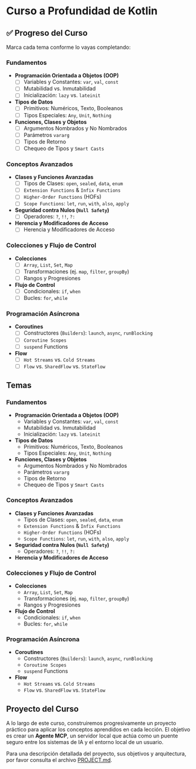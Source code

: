 
# Curso a Profundidad de Kotlin

## ✅ Progreso del Curso

Marca cada tema conforme lo vayas completando:

### Fundamentos
- **Programación Orientada a Objetos (OOP)**
  - [ ] Variables y Constantes: `var`, `val`, `const`
  - [ ] Mutabilidad vs. Inmutabilidad
  - [ ] Inicialización: `lazy` vs. `lateinit`
- **Tipos de Datos**
  - [ ] Primitivos: Numéricos, Texto, Booleanos
  - [ ] Tipos Especiales: `Any`, `Unit`, `Nothing`
- **Funciones, Clases y Objetos**
  - [ ] Argumentos Nombrados y No Nombrados
  - [ ] Parámetros `vararg`
  - [ ] Tipos de Retorno
  - [ ] Chequeo de Tipos y `Smart Casts`

### Conceptos Avanzados
- **Clases y Funciones Avanzadas**
  - [ ] Tipos de Clases: `open`, `sealed`, `data`, `enum`
  - [ ] `Extension Functions` & `Infix Functions`
  - [ ] `Higher-Order Functions` (HOFs)
  - [ ] `Scope Functions`: `let`, `run`, `with`, `also`, `apply`
- **Seguridad contra Nulos (`Null Safety`)**
  - [ ] Operadores: `?`, `!!`, `?:`
- **Herencia y Modificadores de Acceso**
  - [ ] Herencia y Modificadores de Acceso

### Colecciones y Flujo de Control
- **Colecciones**
  - [ ] `Array`, `List`, `Set`, `Map`
  - [ ] Transformaciones (ej. `map`, `filter`, `groupBy`)
  - [ ] Rangos y Progresiones
- **Flujo de Control**
  - [ ] Condicionales: `if`, `when`
  - [ ] Bucles: `for`, `while`

### Programación Asíncrona
- **Coroutines**
  - [ ] Constructores (`Builders`): `launch`, `async`, `runBlocking`
  - [ ] `Coroutine Scopes`
  - [ ] `suspend` Functions
- **Flow**
  - [ ] `Hot Streams` vs. `Cold Streams`
  - [ ] `Flow` vs. `SharedFlow` vs. `StateFlow`

## Temas

### Fundamentos
- **Programación Orientada a Objetos (OOP)**
  - Variables y Constantes: `var`, `val`, `const`
  - Mutabilidad vs. Inmutabilidad
  - Inicialización: `lazy` vs. `lateinit`
- **Tipos de Datos**
  - Primitivos: Numéricos, Texto, Booleanos
  - Tipos Especiales: `Any`, `Unit`, `Nothing`
- **Funciones, Clases y Objetos**
  - Argumentos Nombrados y No Nombrados
  - Parámetros `vararg`
  - Tipos de Retorno
  - Chequeo de Tipos y `Smart Casts`

### Conceptos Avanzados
- **Clases y Funciones Avanzadas**
  - Tipos de Clases: `open`, `sealed`, `data`, `enum`
  - `Extension Functions` & `Infix Functions`
  - `Higher-Order Functions` (HOFs)
  - `Scope Functions`: `let`, `run`, `with`, `also`, `apply`
- **Seguridad contra Nulos (`Null Safety`)**
  - Operadores: `?`, `!!`, `?:`
- **Herencia y Modificadores de Acceso**

### Colecciones y Flujo de Control
- **Colecciones**
  - `Array`, `List`, `Set`, `Map`
  - Transformaciones (ej. `map`, `filter`, `groupBy`)
  - Rangos y Progresiones
- **Flujo de Control**
  - Condicionales: `if`, `when`
  - Bucles: `for`, `while`

### Programación Asíncrona
- **Coroutines**
  - Constructores (`Builders`): `launch`, `async`, `runBlocking`
  - `Coroutine Scopes`
  - `suspend` Functions
- **Flow**
  - `Hot Streams` vs. `Cold Streams`
  - `Flow` vs. `SharedFlow` vs. `StateFlow`

## Proyecto del Curso

A lo largo de este curso, construiremos progresivamente un proyecto práctico para aplicar los conceptos aprendidos en cada lección. El objetivo es crear un **Agente MCP**, un servidor local que actúa como un puente seguro entre los sistemas de IA y el entorno local de un usuario.

Para una descripción detallada del proyecto, sus objetivos y arquitectura, por favor consulta el archivo [PROJECT.md](PROJECT.md).
